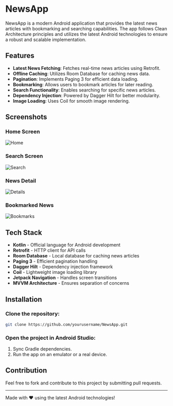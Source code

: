 # NewsApp

NewsApp is a modern Android application that provides the latest news articles with bookmarking and searching capabilities. The app follows Clean Architecture principles and utilizes the latest Android technologies to ensure a robust and scalable implementation.

## Features
- **Latest News Fetching**: Fetches real-time news articles using Retrofit.
- **Offline Caching**: Utilizes Room Database for caching news data.
- **Pagination**: Implements Paging 3 for efficient data loading.
- **Bookmarking**: Allows users to bookmark articles for later reading.
- **Search Functionality**: Enables searching for specific news articles.
- **Dependency Injection**: Powered by Dagger Hilt for better modularity.
- **Image Loading**: Uses Coil for smooth image rendering.

## Screenshots
### Home Screen
![Home](https://raw.githubusercontent.com/ahmedelgohary305/NewsApp/master/Screenshots/home.png)

 ### Search Screen
![Search](https://raw.githubusercontent.com/ahmedelgohary305/NewsApp/master/Screenshots/search.png)

### News Detail
![Details](https://raw.githubusercontent.com/ahmedelgohary305/NewsApp/master/Screenshots/details.png)

### Bookmarked News
![Bookmarks](https://raw.githubusercontent.com/ahmedelgohary305/NewsApp/master/Screenshots/bookmarks.png)

## Tech Stack
- **Kotlin** - Official language for Android development
- **Retrofit** - HTTP client for API calls
- **Room Database** - Local database for caching news articles
- **Paging 3** - Efficient pagination handling
- **Dagger Hilt** - Dependency injection framework
- **Coil** - Lightweight image loading library
- **Jetpack Navigation** - Handles screen transitions
- **MVVM Architecture** - Ensures separation of concerns

## Installation
### Clone the repository:
```sh
git clone https://github.com/yourusername/NewsApp.git
```
### Open the project in Android Studio:
1. Sync Gradle dependencies.
2. Run the app on an emulator or a real device.

## Contribution
Feel free to fork and contribute to this project by submitting pull requests.

---
Made with ❤️ using the latest Android technologies!
